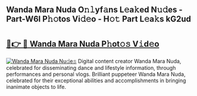 ## Wanda Mara Nuda O𝚗𝚕yf𝚊ns L𝚎a𝚔ed N𝚞𝚍es - Part-W6l P𝚑𝚘tos Vi𝚍𝚎o - H𝚘𝚝 Part L𝚎a𝚔s kG2ud

# <h2><a href="http://kf8mvz.oniu.top/?m=Wanda+Mara+Nuda">🔗👉 🔴 Wanda Mara Nuda P𝚑ot𝚘𝚜 V𝚒d𝚎o</a></h2>

[![Wanda Mara Nuda Nu𝚍e𝚜](https://i.imgur.com/0qMVB7G.gif)](http://kf8mvz.oniu.top/?m=Wanda+Mara+Nuda)
Digital content creator Wanda Mara Nuda, celebrated for disseminating dance and lifestyle information, through performances and personal vlogs. Brilliant puppeteer Wanda Mara Nuda, celebrated for their exceptional abilities and accomplishments in bringing inanimate objects to life.  
